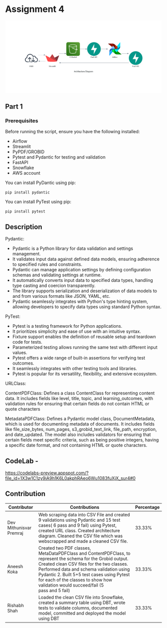 # Assignment 4
![Architecture Diagram](https://github.com/BigDataIA-Spring2024-Sec1-Team1/Assignment4/blob/main/architecture_diagram.png)
## Part 1

### Prerequisites

Before running the script, ensure you have the following installed:
- Airflow
- Streamlit
- PyPDF/GROBID
- Pytest and Pydantic for testing and validation
- FastAPI
- Snowflake
- AWS account


You can install PyDantic using pip:
```
pip install pydantic
```
You can install PyTest using pip:
```
pip install pytest
```

## Description

Pydantic:

- Pydantic is a Python library for data validation and settings management.
- It validates input data against defined data models, ensuring adherence to specified rules and constraints.
- Pydantic can manage application settings by defining configuration schemas and validating settings at runtime.
- It automatically converts input data to specified data types, handling type casting and coercion transparently.
- The library supports serialization and deserialization of data models to and from various formats like JSON, YAML, etc.
- Pydantic seamlessly integrates with Python's type hinting system, allowing developers to specify data types using standard Python syntax.

PyTest: 

- Pytest is a testing framework for Python applications.
- It prioritizes simplicity and ease of use with an intuitive syntax.
- Fixture support enables the definition of reusable setup and teardown code for tests.
- Parameterized testing allows running the same test with different input values.
- Pytest offers a wide range of built-in assertions for verifying test outcomes.
- It seamlessly integrates with other testing tools and libraries.
- Pytest is popular for its versatility, flexibility, and extensive ecosystem.

URLClass: 

ContentPDFClass: Defines a class ContentClass for representing content data. 
It includes fields like level, title, topic, and learning_outcomes, 
with validation rules for ensuring that certain fields do not contain HTML or quote characters

MetadataPDFClass: Defines a Pydantic model class, DocumentMetadata, which is used for documenting metadata of documents. 
It includes fields like file_size_bytes, num_pages, s3_grobid_text_link, file_path, encryption, and date_updated. 
The model also includes validators for ensuring that certain fields meet specific criteria, 
such as being positive integers, having a specific date format, and not containing HTML or quote characters.




## CodeLab - 
https://codelabs-preview.appspot.com/?file_id=1X3w1C1zy9iA9h1K6L0akphRAeo6Wu1083fuXjX_sur4#0

  ## Contribution

| Contributor | Contributions            | Percentage |
|-------------|--------------------------|------------|
| Dev Mithunisvar Premraj       | Web scraping data into CSV File and created 9 validations using Pydantic and 15 test cases( 6 pass and 9 fail) using Pytest, created URL class. Created architecture diagram. Cleaned the CSV file which was webscrapped and made a cleaned CSV file.    | 33.33% |
| Aneesh Koka        | Created two PDF classes, MetaDataPDFClass and ContentPDFClass, to represent the schema for the Grobid output. Created clean CSV files for the two classes. Performed data and schema validation using Pydantic 2. Built 5+5 test cases using Pytest for each of the classes to show how validation would succeed/fail (5 pass and 5 fail) | 33.33% |
| Rishabh Shah         | Loaded the clean CSV file into Snowflake, created a summary table using DBT, wrote tests to validate columns, documented model, committed and deployed the model using DBT| 33.33% |

